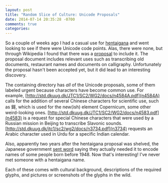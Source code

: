 ```yaml
---
layout: post
title: "Random Slice of Culture: Unicode Proposals"
date: 2014-07-14 20:35:28 -0700
comments: true
categories: 
---
```


So a couple of weeks ago I had a casual use for [hentaigana](https://en.wikipedia.org/wiki/Hentaigana) and went looking to see if there were Unicode code points. Alas, there were none, but through Wikipedia I found that there was a [proposal](http://std.dkuug.dk/jtc1/sc2/wg2/docs/n3698.pdf) to include it. The proposal document includes relevant uses such as transcribing old documents, restaurant names and documents on calligraphy. Unfortunately the proposal hasn't been accepted yet, but it did lead to an interesting discovery.

The containing directory has *all* of the Unicode proposals, some of them labeled urgent because characters have become common use. For example, [http://std.dkuug.dk/JTC1/SC2/WG2/docs/n4584A.pdf](n4584A) calls for the addition of several Chinese characters for scientific use, such as 鎶, which is used for the new(ish) element Copernicum, some other weird-looking ones. [http://std.dkuug.dk/JTC1/SC2/WG2/docs/n4583.pdf](n4583) is a request for special Chinese characters that were used by a Russian mission in Beijing to transcribe Slavonic sounds. [http://std.dkuug.dk/jtc1/sc2/wg2/docs/n3734.pdf](n3734) requests an Arabic character used in Urdu for a specific Indian calendar.

Also, apparently two years after the hentaigana proposal was shelved, the Japanese government [sent word](http://std.dkuug.dk/jtc1/sc2/wg2/docs/n4091.doc) saying they actually needed it to encode names of some people born before 1948. Now that's interesting! I've never met someone with a hentaigana name.

Each of these comes with cultural background, descriptions of the required glyphs, and pictures or screenshots of the glyphs in the wild.